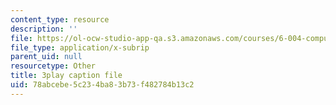 ```yaml
---
content_type: resource
description: ''
file: https://ol-ocw-studio-app-qa.s3.amazonaws.com/courses/6-004-computation-structures-spring-2017/78abcebe5c234ba83b73f482784b13c2_ZPpuDMk9BOU.srt
file_type: application/x-subrip
parent_uid: null
resourcetype: Other
title: 3play caption file
uid: 78abcebe-5c23-4ba8-3b73-f482784b13c2
---
```

